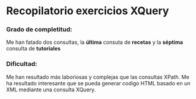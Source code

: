 # Recopilatorio exercicios XQuery
>
### Grado de completitud:
>
Me han fatado dos consultas, la **última** consuta de **recetas** y la **séptima** consulta de **tutoriales**
>
### Dificultad:
>
Me han resultado más laboriosas y complejas que las consultas XPath. Me ha resultado interesante que se pueda generar codigo HTML basado en un XML mediante una consulta XQuery.
